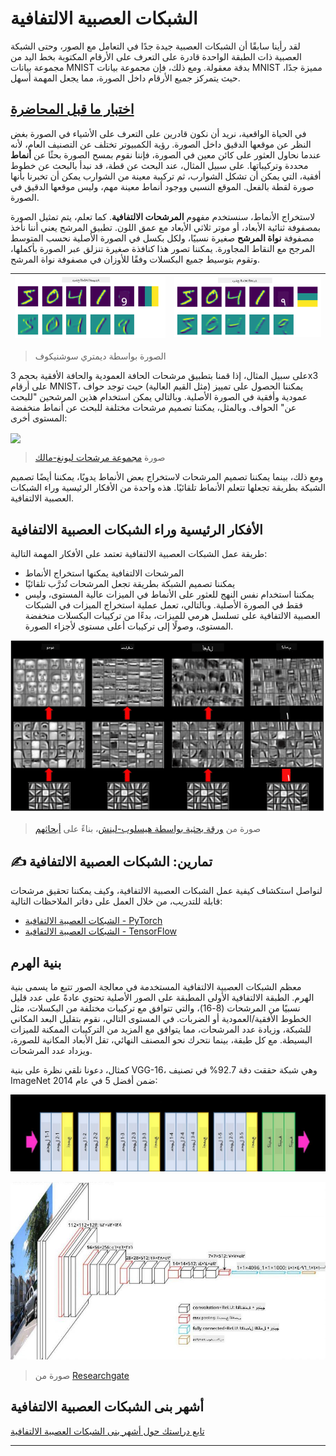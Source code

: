 <!--
CO_OP_TRANSLATOR_METADATA:
{
  "original_hash": "a560d5b845962cf33dc102266e409568",
  "translation_date": "2025-09-23T06:31:43+00:00",
  "source_file": "lessons/4-ComputerVision/07-ConvNets/README.md",
  "language_code": "ar"
}
-->
# الشبكات العصبية الالتفافية

لقد رأينا سابقًا أن الشبكات العصبية جيدة جدًا في التعامل مع الصور، وحتى الشبكة العصبية ذات الطبقة الواحدة قادرة على التعرف على الأرقام المكتوبة بخط اليد من مجموعة بيانات MNIST بدقة معقولة. ومع ذلك، فإن مجموعة بيانات MNIST مميزة جدًا، حيث يتمركز جميع الأرقام داخل الصورة، مما يجعل المهمة أسهل.

## [اختبار ما قبل المحاضرة](https://ff-quizzes.netlify.app/en/ai/quiz/13)

في الحياة الواقعية، نريد أن نكون قادرين على التعرف على الأشياء في الصورة بغض النظر عن موقعها الدقيق داخل الصورة. رؤية الكمبيوتر تختلف عن التصنيف العام، لأنه عندما نحاول العثور على كائن معين في الصورة، فإننا نقوم بمسح الصورة بحثًا عن **أنماط** محددة وتركيباتها. على سبيل المثال، عند البحث عن قطة، قد نبدأ بالبحث عن خطوط أفقية، التي يمكن أن تشكل الشوارب، ثم تركيبة معينة من الشوارب يمكن أن تخبرنا بأنها صورة لقطة بالفعل. الموقع النسبي ووجود أنماط معينة مهم، وليس موقعها الدقيق في الصورة.

لاستخراج الأنماط، سنستخدم مفهوم **المرشحات الالتفافية**. كما تعلم، يتم تمثيل الصورة بمصفوفة ثنائية الأبعاد، أو موتر ثلاثي الأبعاد مع عمق اللون. تطبيق المرشح يعني أننا نأخذ مصفوفة **نواة المرشح** صغيرة نسبيًا، ولكل بكسل في الصورة الأصلية نحسب المتوسط المرجح مع النقاط المجاورة. يمكننا تصور هذا كنافذة صغيرة تنزلق عبر الصورة بأكملها، وتقوم بتوسيط جميع البكسلات وفقًا للأوزان في مصفوفة نواة المرشح.

![مرشح الحافة العمودية](../../../../../translated_images/filter-vert.b7148390ca0bc356ddc7e55555d2481819c1e86ddde9dce4db5e71a69d6f887f.ar.png) | ![مرشح الحافة الأفقية](../../../../../translated_images/filter-horiz.59b80ed4feb946efbe201a7fe3ca95abb3364e266e6fd90820cb893b4d3a6dda.ar.png)
----|----

> الصورة بواسطة ديمتري سوشنيكوف

على سبيل المثال، إذا قمنا بتطبيق مرشحات الحافة العمودية والحافة الأفقية بحجم 3x3 على أرقام MNIST، يمكننا الحصول على تمييز (مثل القيم العالية) حيث توجد حواف عمودية وأفقية في الصورة الأصلية. وبالتالي يمكن استخدام هذين المرشحين "للبحث عن" الحواف. وبالمثل، يمكننا تصميم مرشحات مختلفة للبحث عن أنماط منخفضة المستوى أخرى:

<img src="images/lmfilters.jpg" width="500" align="center"/>

> صورة [مجموعة مرشحات ليونغ-مالك](https://www.robots.ox.ac.uk/~vgg/research/texclass/filters.html)

ومع ذلك، بينما يمكننا تصميم المرشحات لاستخراج بعض الأنماط يدويًا، يمكننا أيضًا تصميم الشبكة بطريقة تجعلها تتعلم الأنماط تلقائيًا. هذه واحدة من الأفكار الرئيسية وراء الشبكات العصبية الالتفافية.

## الأفكار الرئيسية وراء الشبكات العصبية الالتفافية

طريقة عمل الشبكات العصبية الالتفافية تعتمد على الأفكار المهمة التالية:

* المرشحات الالتفافية يمكنها استخراج الأنماط
* يمكننا تصميم الشبكة بطريقة تجعل المرشحات تُدرَّب تلقائيًا
* يمكننا استخدام نفس النهج للعثور على الأنماط في الميزات عالية المستوى، وليس فقط في الصورة الأصلية. وبالتالي، تعمل عملية استخراج الميزات في الشبكات العصبية الالتفافية على تسلسل هرمي للميزات، بدءًا من تركيبات البكسلات منخفضة المستوى، وصولًا إلى تركيبات أعلى مستوى لأجزاء الصورة.

![استخراج الميزات الهرمي](../../../../../translated_images/FeatureExtractionCNN.d9b456cbdae7cb643fde3032b81b2940e3cf8be842e29afac3f482725ba7f95c.ar.png)

> صورة من [ورقة بحثية بواسطة هيسلوب-لينش](https://www.semanticscholar.org/paper/Computer-vision-based-pedestrian-trajectory-Hislop-Lynch/26e6f74853fc9bbb7487b06dc2cf095d36c9021d)، بناءً على [أبحاثهم](https://dl.acm.org/doi/abs/10.1145/1553374.1553453)

## ✍️ تمارين: الشبكات العصبية الالتفافية

لنواصل استكشاف كيفية عمل الشبكات العصبية الالتفافية، وكيف يمكننا تحقيق مرشحات قابلة للتدريب، من خلال العمل على دفاتر الملاحظات التالية:

* [الشبكات العصبية الالتفافية - PyTorch](ConvNetsPyTorch.ipynb)
* [الشبكات العصبية الالتفافية - TensorFlow](ConvNetsTF.ipynb)

## بنية الهرم

معظم الشبكات العصبية الالتفافية المستخدمة في معالجة الصور تتبع ما يسمى بنية الهرم. الطبقة الالتفافية الأولى المطبقة على الصور الأصلية تحتوي عادةً على عدد قليل نسبيًا من المرشحات (8-16)، والتي تتوافق مع تركيبات مختلفة من البكسلات، مثل الخطوط الأفقية/العمودية أو الضربات. في المستوى التالي، نقوم بتقليل البعد المكاني للشبكة، وزيادة عدد المرشحات، مما يتوافق مع المزيد من التركيبات الممكنة للميزات البسيطة. مع كل طبقة، بينما نتحرك نحو المصنف النهائي، تقل الأبعاد المكانية للصورة، ويزداد عدد المرشحات.

كمثال، دعونا نلقي نظرة على بنية VGG-16، وهي شبكة حققت دقة 92.7% في تصنيف ImageNet ضمن أفضل 5 في عام 2014:

![طبقات ImageNet](../../../../../translated_images/vgg-16-arch1.d901a5583b3a51baeaab3e768567d921e5d54befa46e1e642616c5458c934028.ar.jpg)

![هرم ImageNet](../../../../../translated_images/vgg-16-arch.64ff2137f50dd49fdaa786e3f3a975b3f22615efd13efb19c5d22f12e01451a1.ar.jpg)

> صورة من [Researchgate](https://www.researchgate.net/figure/Vgg16-model-structure-To-get-the-VGG-NIN-model-we-replace-the-2-nd-4-th-6-th-7-th_fig2_335194493)

## أشهر بنى الشبكات العصبية الالتفافية

[تابع دراستك حول أشهر بنى الشبكات العصبية الالتفافية](CNN_Architectures.md)

---


